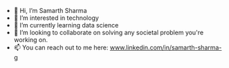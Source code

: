 - 👋 Hi, I’m Samarth Sharma
- 👀 I’m interested in technology
- 🌱 I’m currently learning data science
- 💞️ I’m looking to collaborate on solving any societal problem you're working on.
- 📫 You can reach out to me here: www.linkedin.com/in/samarth-sharma-g


<!---
Samarth-Sharma-G/Samarth-Sharma-G is a ✨ special ✨ repository because its `README.md` (this file) appears on your GitHub profile.
You can click the Preview link to take a look at your changes.
--->
